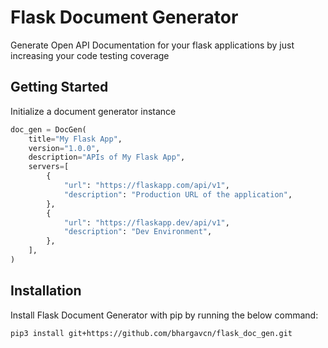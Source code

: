 # Flask Document Generator
Generate Open API Documentation for your flask applications by just increasing your code testing coverage 

## Getting Started
Initialize a document generator instance
```python
doc_gen = DocGen(
    title="My Flask App",
    version="1.0.0",
    description="APIs of My Flask App",
    servers=[
        {
            "url": "https://flaskapp.com/api/v1",
            "description": "Production URL of the application",
        },
        {
            "url": "https://flaskapp.dev/api/v1",
            "description": "Dev Environment",
        },
    ],
)

```

## Installation
Install Flask Document Generator with pip by running the below command:
```
pip3 install git+https://github.com/bhargavcn/flask_doc_gen.git
```
